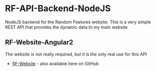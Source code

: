 # RF-API-Backend-NodeJS
NodeJS backend for the Random Features website. This is a very simple REST API that provides the dynamic data to my main website

## RF-Website-Angular2
The website is not really required, but it is the only real use for this API
* [RF-Website](https://github.com/RandomFeatures/RF-Website) - also available here on GitHub
